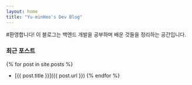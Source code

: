 ```yaml
---
layout: home
title: "Yu-minHeo's Dev Blog"
---
```


#환영합니다!
이 블로그는 백엔드 개발을 공부하며 배운 것들을 정리하는 공간입니다.

### 최근 포스트
{% for post in site.posts %}
- [{{ post.title }}]({{ post.url }})
{% endfor %}